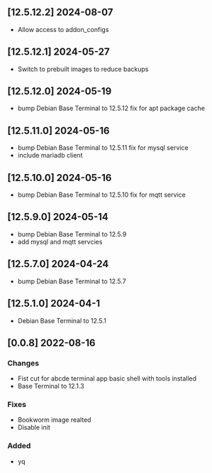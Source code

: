 ## [12.5.12.2] 2024-08-07
 - Allow access to addon_configs

## [12.5.12.1] 2024-05-27
 - Switch to prebuilt images to reduce backups

## [12.5.12.0] 2024-05-19
 - bump Debian Base Terminal to 12.5.12 fix for apt package cache

## [12.5.11.0] 2024-05-16
 - bump Debian Base Terminal to 12.5.11 fix for mysql service
 - include mariadb client

## [12.5.10.0] 2024-05-16
 - bump Debian Base Terminal to 12.5.10 fix for mqtt service

## [12.5.9.0] 2024-05-14
 - bump Debian Base Terminal to 12.5.9
 - add mysql and mqtt servcies

## [12.5.7.0] 2024-04-24
 - bump Debian Base Terminal to 12.5.7

## [12.5.1.0] 2024-04-1
 - Debian Base Terminal to 12.5.1
## [0.0.8] 2022-08-16

### Changes
 - Fist cut for abcde terminal app basic shell with tools installed
 - Base Terminal to 12.1.3

### Fixes
 - Bookworm image realted
 - Disable init

### Added
 - yq


